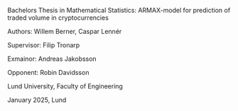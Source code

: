 Bachelors Thesis in Mathematical Statistics: ARMAX-model for prediction of traded volume in
cryptocurrencies

Authors: Willem Berner, Caspar Lennér 

Supervisor: Filip Tronarp

Exmainor: Andreas Jakobsson

Opponent: Robin Davidsson 


Lund University, Faculty of Engineering 

January 2025, Lund
